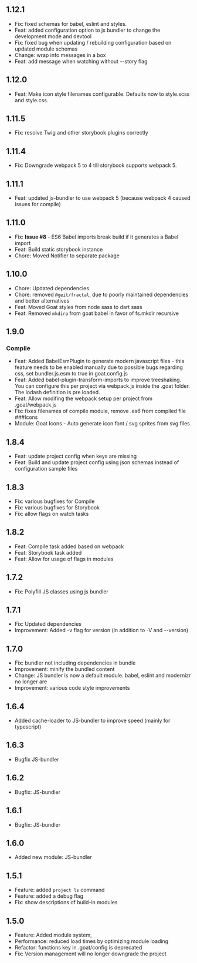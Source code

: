 ## 1.12.1
- Fix: fixed schemas for babel, eslint and styles.
- Feat: added configuration option to js bundler to change the development mode and devtool
- Fix: fixed bug when updating / rebuilding configuration based on updated module schemas
- Change: wrap info messages in a box
- Feat: add message when watching without --story flag

## 1.12.0
- Feat: Make icon style filenames configurable. Defaults now to style.scss and style.css.

## 1.11.5
- Fix: resolve Twig and other storybook plugins correctly

## 1.11.4
- Fix: Downgrade webpack 5 to 4 till storybook supports webpack 5.

## 1.11.1
- Feat: updated js-bundler to use webpack 5 (because webpack 4 caused issues for compile)

## 1.11.0
- Fix: **Issue #8** - ES6 Babel imports break build if it generates a Babel import
- Feat: Build static storybook instance
- Chore: Moved Notifier to separate package

## 1.10.0
- Chore: Updated dependencies
- Chore: removed `@geit/fractal`, due to poorly maintained dependencies and better alternatives
- Feat: Moved Goat styles from node sass to dart sass
- Feat: Removed `mkdirp` from goat babel in favor of fs.mkdir recursive

## 1.9.0
### Compile
- Feat: Added BabelEsmPlugin to generate modern javascript files - this feature needs to be enabled manually due to possible bugs regarding css, set bundler.js.esm to true in goat.config.js
- Feat: Added babel-plugin-transform-imports to improve treeshaking. You can configure this per project via webpack.js inside the .goat folder. The lodash definition is pre loaded.
- Feat: Allow modifing the webpack setup per project from .goat/webpack.js
- Fix: fixes filenames of compile module, remove .es6 from compiled file
###Icons
- Module: Goat Icons - Auto generate icon font / svg sprites from svg files 

## 1.8.4
- Feat: update project config when keys are missing
- Feat: Build and update project config using json schemas instead of configuration sample files

## 1.8.3
- Fix: various bugfixes for Compile
- Fix: various bugfixes for Storybook
- Fix: allow flags on watch tasks

## 1.8.2
- Feat: Compile task added based on webpack
- Feat: Storybook task added
- Feat: Allow for usage of flags in modules

## 1.7.2
- Fix: Polyfill JS classes using js bundler

## 1.7.1
- Fix: Updated dependencies
- Improvement: Added -v flag for version (in addition to -V and --version)

## 1.7.0
- Fix: bundler not including dependencies in bundle
- Improvement: minify the bundled content
- Change: JS bundler is now a default module. babel, eslint and modernizr no longer are
- Improvement: various code style improvements

## 1.6.4
- Added cache-loader to JS-bundler to improve speed (mainly for typescript)

## 1.6.3
- Bugfix JS-bundler

## 1.6.2
- Bugfix: JS-bundler

## 1.6.1
- Bugfix: JS-bundler

## 1.6.0
- Added new module: JS-bundler

## 1.5.1
- Feature: added `project ls` command
- Feature: added a debug flag
- Fix: show descriptions of build-in modules

## 1.5.0
- Feature: Added module system, 
- Performance: reduced load times by optimizing module loading
- Refactor: functions key in .goat/config is deprecated
- Fix: Version management will no longer downgrade the project
